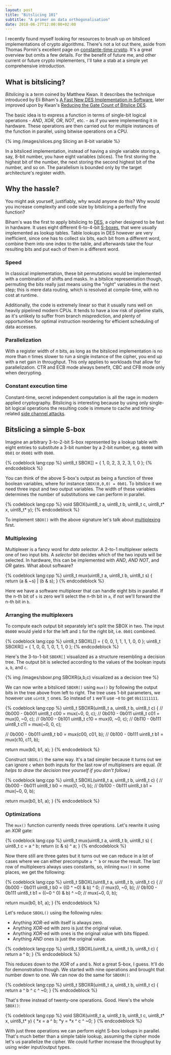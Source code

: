 ```yaml
---
layout: post
title: "Bitslicing 101"
subtitle: "A primer on data orthogonalisation"
date: 2018-06-27T12:00:00+02:00
---
```


I recently found myself looking for resources to brush up on bitsliced
implementations of crypto algorithms. There's not a lot out there, aside from
Thomas Pornin's excellent page on [constante-time
crypto](https://www.bearssl.org/constanttime.html#bitslicing). It's a great
overview but omits a few details. For the benefit of future me, and other
current or future crypto implementers, I'll take a stab at a simple yet
comprehensive introduction.

## What is bitslicing?

*Bitslicing* is a term coined by Matthew Kwan. It describes the technique
introduced by Eli Biham's [A Fast New DES Implementation in Software](http://www.cs.technion.ac.il/users/wwwb/cgi-bin/tr-get.cgi/1997/CS/CS0891.pdf),
later improved upon by Kwan's [Reducing the Gate Count of Bitslice DES](http://fgrieu.free.fr/Mattew%20Kwan%20-%20Reducing%20the%20Gate%20Count%20of%20Bitslice%20DES.pdf).

The basic idea is to express a function in terms of single-bit logical
operations - *AND*, *XOR*, *OR*, *NOT*, etc. - as if you were implementing it
in hardware. These operations are then carried out for multiple instances of
the function in parallel, using bitwise operations on a CPU.

{% img /images/slices.png Slicing an 8-bit variable %}

In a bitsliced implementation, instead of having a single variable storing a,
say, 8-bit number, you have eight variables (slices). The first storing the
highest bit of the number, the next storing the second highest bit of the number,
and so on. The parallelism is bounded only by the target architecture's register
width.

## Why the hassle?

You might ask yourself, justifiably, why would anyone do this? Why would you
increase complexity and code size by bitslicing a perfectly fine function?

Biham's was the first to apply bitslicing to [DES](https://en.wikipedia.org/wiki/Data_Encryption_Standard),
a cipher designed to be fast in hardware. It uses eight different 6-to-4-bit
[S-boxes](https://en.wikipedia.org/wiki/S-box), that were usually implemented
as lookup tables. Table lookups in DES however are very inefficient, since one
has to collect six bits, each bit from a different word, combine them into one
index to the table, and afterwards take the four resulting bits and put each of
them in a different word.

### Speed

In classical implementation, these bit permutations would be implemented with a
combination of shifts and masks. In a bitslice representation though, permuting
the bits really just means using the "right" variables in the next step; this is
mere data routing, which is resolved at compile-time, with no cost at runtime.

Additionally, the code is extremely linear so that it usually runs well on
heavily pipelined modern CPUs. It tends to have a low risk of pipeline stalls,
as it's unlikely to suffer from branch misprediction, and plenty of
opportunities for optimal instruction reordering for efficient scheduling of
data accesses.

### Parallelization

With a register width of *n* bits, as long as the bitsliced implementation is no
more than *n* times slower to run a single instance of the cipher, you end up
with a net gain in throughput. This only applies to workloads that allow for
parallelization. CTR and ECB mode always benefit, CBC and CFB mode only when
decrypting.

### Constant execution time

Constant-time, secret independent computation is all the rage in modern applied
cryptography. Bitslicing is interesting because by using only single-bit logical
operations the resulting code is immune to cache and timing-related
[side channel attacks](https://en.wikipedia.org/wiki/Side-channel_attack).

## Bitslicing a simple S-box

Imagine an arbitrary 3-to-2-bit S-box represented by a lookup table with eight
entries to substitute a 3-bit number by a 2-bit number, e.g. `0b000` with `0b01`
or `0b001` with `0b00`.

{% codeblock lang:cpp %}
uint8_t SBOX[] = { 1, 0, 2, 3, 2, 3, 1, 0 };
{% endcodeblock %}

You can think of the above S-box's output as being a function of three boolean
variables, where for instance `SBOX(0,0,0) = 0b01`. To bitslice it we need three
input and two output variables. The width of these variables determines the
number of substitutions we can perform in parallel.

{% codeblock lang:cpp %}
void SBOX(uint8_t a, uint8_t b, uint8_t c, uint8_t* x, uint8_t* y);
{% endcodeblock %}

To implement `SBOX()` with the above signature let's talk about
[multiplexing](https://en.wikipedia.org/wiki/Multiplexer) first.

### Multiplexing

Multiplexer is a fancy word for *data selector*. A 2-to-1 multiplexer selects
one of two input bits. A *selector* bit decides which of the two inputs
will be selected. In hardware, this can be implemented with *AND*, *AND NOT*,
and *OR* gates. What about software?

{% codeblock lang:cpp %}
uint8_t mux(uint8_t a, uint8_t b, uint8_t s) {
  return (a & ~s) | (b & s);
}
{% endcodeblock %}

Here we have a software multiplexer that can handle eight bits in parallel. If
the n-th bit of `s` is zero we'll select the n-th bit in `a`, if not we'll
forward the n-th bit in `b`.

### Arranging the multiplexers

To compute each output bit separately let's split the SBOX in two. The input
`0b000` would yield `0` for the left and `1` for the right bit, i.e. `0b01`
combined.

{% codeblock lang:cpp %}
uint8_t SBOXL[] = { 0, 0, 1, 1, 1, 1, 0, 0 };
uint8_t SBOXR[] = { 1, 0, 0, 1, 0, 1, 1, 0 };
{% endcodeblock %}

Here's the 3-to-1-bit `SBOXR[]` visualized as a structure resembling a decision
tree. The output bit is selected according to the values of the boolean inputs
`a`, `b`, and `c`.

{% img /images/sboxr.png SBOXR(a,b,c) visualized as a decision tree %}

We can now write a bitsliced `SBOXR()` using `mux()` by following the output
bits in the tree above from left to right. The tree uses 1-bit parameters, we
however use `uint8_t` ones. So instead of `1` we'll use `~0` to get `0b11111111`.

{% codeblock lang:cpp %}
uint8_t SBOXR(uint8_t a, uint8_t b, uint8_t c) {
  // 0b000 - 0b001
  uint8_t c00 = mux(~0, 0, c);
  // 0b010 - 0b011
  uint8_t c01 = mux(0, ~0, c);
  // 0b100 - 0b101
  uint8_t c10 = mux(0, ~0, c);
  // 0b110 - 0b111
  uint8_t c11 = mux(~0, 0, c);

  // 0b000 - 0b011
  uint8_t b0 = mux(c00, c01, b);
  // 0b100 - 0b111
  uint8_t b1 = mux(c10, c11, b);

  return mux(b0, b1, a);
}
{% endcodeblock %}

Construct `SBOXL()` the same way. It's a tad simpler because it turns out we
can ignore `c` when both inputs for the last row of multiplexers are equal.
*(It helps to draw the decision tree yourself if you don't follow.)*

{% codeblock lang:cpp %}
uint8_t SBOXL(uint8_t a, uint8_t b, uint8_t c) {
  // 0b000 - 0b011
  uint8_t b0 = mux(0, ~0, b);
  // 0b100 - 0b111
  uint8_t b1 = mux(~0, 0, b);

  return mux(b0, b1, a);
}
{% endcodeblock %}

### Optimizations

The `mux()` function currently needs three operations. Let's rewrite it using
an *XOR* gate:

{% codeblock lang:cpp %}
uint8_t mux(uint8_t a, uint8_t b, uint8_t s) {
  uint8_t c = a ^ b;
  return (c & s) ^ a;
}
{% endcodeblock %}

Now there still are three gates but it turns out we can reduce in a lot of
cases where we can either precompute `a ^ b` or reuse the result. The last row
of multiplexers always uses constants, so, inlining `mux()` in some places, we
get the following:

{% codeblock lang:cpp %}
uint8_t SBOXL(uint8_t a, uint8_t b, uint8_t c) {
  // 0b000 - 0b011
  uint8_t b0 = ((0 ^ ~0) & b) ^ 0; // mux(0, ~0, b);
  // 0b100 - 0b111
  uint8_t b1 = ((~0 ^ 0) & b) ^ ~0; // mux(~0, 0, b);

  return mux(b0, b1, a);
}
{% endcodeblock %}

Let's reduce `SBOXL()` using the following rules:

* Anything *XOR*-ed with itself is always zero.
* Anything *XOR*-ed with zero is just the original value.
* Anything *XOR*-ed with ones is the original value with bits flipped.
* Anything *AND* ones is just the original value.

{% codeblock lang:cpp %}
uint8_t SBOXL(uint8_t a, uint8_t b, uint8_t c) {
  return a ^ b;
}
{% endcodeblock %}

This reduces down to the *XOR* of `a` and `b`. Not a great S-box, I guess.
It'll do for demonstration though. We started with nine operations and brought
that number down to one. We can now do the same for `SBOXR()`:

{% codeblock lang:cpp %}
uint8_t SBOXR(uint8_t a, uint8_t b, uint8_t c) {
  return a ^ b ^ c ^ ~0;
}
{% endcodeblock %}

That's three instead of twenty-one operations. Good. Here's the whole `SBOX()`:

{% codeblock lang:cpp %}
void SBOX(uint8_t a, uint8_t b, uint8_t c, uint8_t* x, uint8_t* y) {
  *x = a ^ b;
  *y = *x ^ c ^ ~0;
}
{% endcodeblock %}

With just three operations we can perform eight S-box lookups in parallel.
That's much better than a simple table lookup, assuming the cipher mode let's
us parallelize the cipher. We could further increase the throughput by using
wider input/output types.
